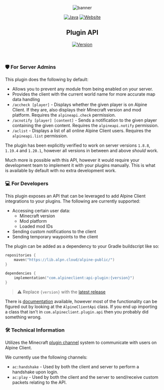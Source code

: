 <div align="center">
<img src="https://alpn.cloud/119380848981184512/Banner_Cropped.png" alt="banner"/>

[![Java](https://cdn.jsdelivr.net/npm/@intergrav/devins-badges@3/assets/cozy/built-with/java8_vector.svg)](https://www.java.com/)
[![Website](https://cdn.jsdelivr.net/npm/@intergrav/devins-badges@3/assets/cozy/documentation/website_vector.svg)](https://alpineclient.com/)

## Plugin API 
[![Version](https://lib.alpn.cloud/api/badge/latest/alpine-public/com/alpineclient/api-plugin?color=A62639&name=Latest)](https://lib.alpn.cloud/#/alpine-public/com/alpineclient/api-plugin)

</div>
<br/>

### 🛡️ For Server Admins
This plugin does the following by default:

- Allows you to prevent any module from being enabled on your server.
- Provides the client with the current world name for more accurate map data handling
- `/accheck [player]` - Displays whether the given player is on Alpine Client. If they are, also displays their Minecraft version and mod platform. Requires the `alpineapi.check` permission.
- `/acnotify [player] [content]` - Sends a notification to the given player containing the given content.  Requires the `alpineapi.notify` permission.
- `/aclist` - Displays a list of all online Alpine Client users. Requires the `alpineapi.list` permission.

The plugin has been explicitly verified to work on server versions `1.8.8`, `1.19.4` and `1.20.1`, however all versions in between and above *should* work.

Much more is possible with this API, however it would require your development team to implement it with your plugins manually. This is what is available by default with no extra development work.

### 💻 For Developers
This plugin exposes an API that can be leveraged to add Alpine Client integrations to your plugins. The following are currently supported:

- Accessing certain user data:
  - Minecraft version
  - Mod platform
  - Loaded mod IDs
- Sending custom notifications to the client
- Sending temporary waypoints to the client

The plugin can be added as a dependency to your Gradle buildscript like so:

```kotlin
repositories {
    maven("https://lib.alpn.cloud/alpine-public/")
}

dependencies {
    implementation("com.alpineclient:api-plugin:{version}")
}
```
> ⚠️ Replace `{version}` with the [latest release](https://github.com/alpine-client/alpine-client-api/releases/)

There is [documentation](https://docs.alpineclient.com/) available, however most of the functionality can be figured out by looking at the `AlpineClientApi` class. If you end up importing a class that isn't in `com.alpineclient.plugin.api` then you probably did something wrong.


### 🛠️ Technical Information
Utilizes the Minecraft [plugin channel](https://wiki.vg/Plugin_channels) system to communicate with users on Alpine Client.

We currently use the following channels:

- `ac:handshake` - Used by both the client and server to perform a handshake upon login.
- `ac:play` - Used by both the client and the server to send/receive custom packets relating to the API.